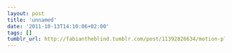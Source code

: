 ```yaml
---
layout: post
title: 'unnamed'
date: '2011-10-13T14:10:06+02:00'
tags: []
tumblr_url: http://fabiantheblind.tumblr.com/post/11392826634/motion-plus-design-is-a-project-to-create-a
---
```

